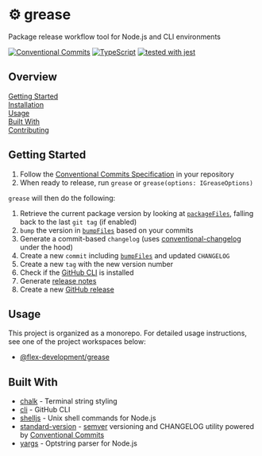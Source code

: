 # :gear: grease

Package release workflow tool for Node.js and CLI environments

[![Conventional Commits](https://img.shields.io/badge/Conventional%20Commits-1.0.0-yellow.svg)](https://conventionalcommits.org)
[![TypeScript](https://badgen.net/badge/-/typescript?icon=typescript&label)](https://www.typescriptlang.org/)
[![tested with jest](https://img.shields.io/badge/tested_with-jest-99424f.svg)](https://github.com/facebook/jest)

## Overview

[Getting Started](#getting-started)  
[Installation](#installation)  
[Usage](#usage)  
[Built With](#built-with)  
[Contributing](CONTRIBUTING.md)

## Getting Started

1. Follow the [Conventional Commits Specification][8] in your repository
2. When ready to release, run `grease` or `grease(options: IGreaseOptions)`

`grease` will then do the following:

1. Retrieve the current package version by looking at [`packageFiles`][9],
   falling back to the last `git tag` (if enabled)
2. `bump` the version in [`bumpFiles`][9] based on your commits
3. Generate a commit-based `changelog` (uses [conventional-changelog][10] under
   the hood)
4. Create a new `commit` including [`bumpFiles`][9] and updated `CHANGELOG`
5. Create a new `tag` with the new version number
6. Check if the [GitHub CLI][2] is installed
7. Generate [release notes](src/grease/README.md#generating-release-notes)
8. Create a new [GitHub release][11]

## Usage

This project is organized as a monorepo. For detailed usage instructions, see
one of the project workspaces below:

- [@flex-development/grease](packages/grease/README.md#usage)

## Built With

- [chalk][1] - Terminal string styling
- [cli][2] - GitHub CLI
- [shelljs][3] - Unix shell commands for Node.js
- [standard-version][4] - [semver][5] versioning and CHANGELOG utility powered
  by [Conventional Commits][6]
- [yargs][7] - Optstring parser for Node.js

[1]: https://github.com/chalk/chalk
[2]: https://cli.github.com/manual
[3]: https://github.com/shelljs/shelljs
[4]: https://github.com/conventional-changelog/standard-version
[5]: https://git-scm.com
[6]:
  https://github.com/conventional-changelog/conventional-changelog/tree/master/packages/git-semver-tags#readme
[7]: https://github.com/yargs/yargs
[8]: https://www.conventionalcommits.org/en/v1.0.0
[9]:
  https://github.com/conventional-changelog/standard-version#bumpfiles-packagefiles-and-updaters
[10]: https://github.com/conventional-changelog/conventional-changelog
[11]: https://cli.github.com/manual/gh_release_create
